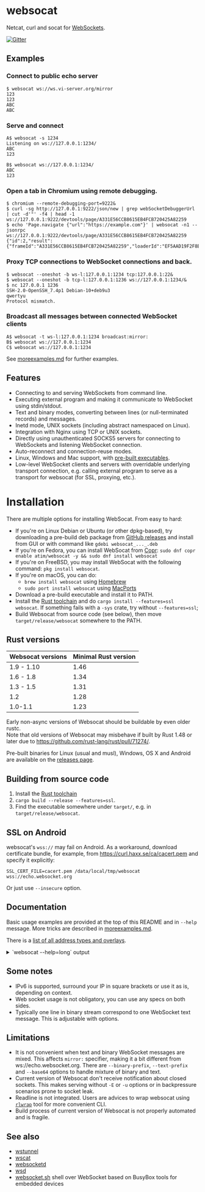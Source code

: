 # websocat
Netcat, curl and socat for [WebSockets](https://en.wikipedia.org/wiki/WebSocket).

[![Gitter](https://badges.gitter.im/websocat.svg)](https://gitter.im/websocat/Lobby?utm_source=badge&utm_medium=badge&utm_campaign=pr-badge&utm_content=body_badge)

## Examples

### Connect to public echo server

```
$ websocat ws://ws.vi-server.org/mirror
123
123
ABC
ABC
```

### Serve and connect

```
A$ websocat -s 1234
Listening on ws://127.0.0.1:1234/
ABC
123

B$ websocat ws://127.0.0.1:1234/
ABC
123
```

### Open a tab in Chromium using remote debugging.

```
$ chromium --remote-debugging-port=9222&
$ curl -sg http://127.0.0.1:9222/json/new | grep webSocketDebuggerUrl | cut -d'"' -f4 | head -1
ws://127.0.0.1:9222/devtools/page/A331E56CCB8615EB4FCB720425A82259
$ echo 'Page.navigate {"url":"https://example.com"}' | websocat -n1 --jsonrpc ws://127.0.0.1:9222/devtools/page/A331E56CCB8615EB4FCB720425A82259
{"id":2,"result":{"frameId":"A331E56CCB8615EB4FCB720425A82259","loaderId":"EF5AAD19F2F8BB27FAF55F94FFB27DF9"}}

```

### Proxy TCP connections to WebSocket connections and back.

```
$ websocat --oneshot -b ws-l:127.0.0.1:1234 tcp:127.0.0.1:22&
$ websocat --oneshot -b tcp-l:127.0.0.1:1236 ws://127.0.0.1:1234/&
$ nc 127.0.0.1 1236
SSH-2.0-OpenSSH_7.4p1 Debian-10+deb9u3
qwertyu
Protocol mismatch.
```


### Broadcast all messages between connected WebSocket clients

```
A$ websocat -t ws-l:127.0.0.1:1234 broadcast:mirror:
B$ websocat ws://127.0.0.1:1234
C$ websocat ws://127.0.0.1:1234
```

See [moreexamples.md](./moreexamples.md) for further examples.

## Features

* Connecting to and serving WebSockets from command line.
* Executing external program and making it communicate to WebSocket using stdin/stdout.
* Text and binary modes, converting between lines (or null-terminated records) and messages.
* Inetd mode, UNIX sockets (including abstract namespaced on Linux).
* Integration with Nginx using TCP or UNIX sockets.
* Directly using unauthenticated SOCKS5 servers for connecting to WebSockets and listening WebSocket connection.
* Auto-reconnect and connection-reuse modes.
* Linux, Windows and Mac support, with [pre-built executables][releases].
* Low-level WebSocket clients and servers with overridable underlying transport connection, e.g. calling external program to serve as a transport for websocat (for SSL, proxying, etc.).

[releases]:https://github.com/vi/websocat/releases

# Installation

There are multiple options for installing WebSocat. From easy to hard:

* If you're on Linux Debian or Ubuntu (or other dpkg-based), try downloading a pre-build deb package from [GitHub releases][releases] and install from GUI or with command like `gdebi websocat_..._.deb`
* If you're on Fedora, you can install WebSocat from [Copr](https://copr.fedorainfracloud.org/coprs/atim/websocat/): `sudo dnf copr enable atim/websocat -y && sudo dnf install websocat`
* If you're on FreeBSD, you may install WebSocat with the following command: `pkg install websocat`.
* If you're on macOS, you can do:
  * `brew install websocat` using [Homebrew](https://brew.sh)
  * `sudo port install websocat` using [MacPorts](https://www.macports.org)
* Download a pre-build executable and install it to PATH.
* Install the [Rust toolchain](https://rustup.rs/) and do `cargo install --features=ssl websocat`. If something fails with a `-sys` crate, try without `--features=ssl`;
* Build Websocat from source code (see below), then move `target/release/websocat` somewhere to the PATH.

## Rust versions

|Websocat versions|Minimal Rust version|
|----|----|
| 1.9 - 1.10| 1.46 |
| 1.6 - 1.8 | 1.34 |
| 1.3 - 1.5 | 1.31 |
| 1.2       | 1.28 |
| 1.0-1.1   | 1.23 |

Early non-async versions of Websocat should be buildable by even older rustc.  
Note that old versions of Websocat may misbehave if built by Rust 1.48 or later due to https://github.com/rust-lang/rust/pull/71274/.


Pre-built binaries for Linux (usual and musl), Windows, OS X and Android are available on the [releases page](https://github.com/vi/websocat/releases).


Building from source code
---

1. Install the [Rust toolchain](https://rustup.rs/)
2. `cargo build --release --features=ssl`.
3. Find the executable somewhere under `target/`, e.g. in `target/release/websocat`.


SSL on Android
---

websocat's `wss://` may fail on Android. As a workaround, download certificate bundle, for example, from https://curl.haxx.se/ca/cacert.pem and specify it explicitly:

    SSL_CERT_FILE=cacert.pem /data/local/tmp/websocat wss://echo.websocket.org

Or just use `--insecure` option.

Documentation
---

Basic usage examples are provided at the top of this README and in `--help` message. More tricks are described in [moreexamples.md](./moreexamples.md).

There is a [list of all address types and overlays](doc.md).

<details><summary>`websocat --help=long` output</summary>

```
websocat 1.10.0
Vitaly "_Vi" Shukela <vi0oss@gmail.com>
Command-line client for web sockets, like netcat/curl/socat for ws://.

USAGE:
    websocat ws://URL | wss://URL               (simple client)
    websocat -s port                            (simple server)
    websocat [FLAGS] [OPTIONS] <addr1> <addr2>  (advanced mode)

FLAGS:
	--stdout-announce-listening-ports       [A] Print a line to stdout for each port being listened
	--async-stdio                           [A] On UNIX, set stdin and stdout to nonblocking mode instead of
						spawning a thread. This should improve performance, but may break other
						programs running on the same console.
	--crypto-reverse                        [A] Swap encryption and decryption operations in `crypto:` specifier -
						encrypt on read, decrypto on write.
	--dump-spec                             [A] Instead of running, dump the specifiers representation to stdout
    -e, --set-environment                       Set WEBSOCAT_* environment variables when doing exec:/cmd:/sh-c:
						Currently it's WEBSOCAT_URI and WEBSOCAT_CLIENT for
						request URI and client address (if TCP)
						Beware of ShellShock or similar security problems.
    -E, --exit-on-eof                           Close a data transfer direction if the other one reached EOF
	--foreachmsg-wait-read                  [A] Wait for reading to finish before closing foreachmsg:'s peer
	--jsonrpc                               Format messages you type as JSON RPC 2.0 method calls. First word
						becomes method name, the rest becomes parameters, possibly automatically
						wrapped in [].
	--just-generate-key                     [A] Just a Sec-WebSocket-Key value without running main Websocat
	--linemode-strip-newlines               [A] Don't include trailing \n or \r\n coming from streams in WebSocket
						messages
    -0, --null-terminated                       Use \0 instead of \n for linemode
	--no-line                               [A] Don't automatically insert line-to-message transformation
	--no-exit-on-zeromsg                    [A] Don't exit when encountered a zero message. Zero messages are used
						internally in Websocat, so it may fail to close connection at all.
	--no-fixups                             [A] Don't perform automatic command-line fixups. May destabilize
						websocat operation. Use --dump-spec without --no-fixups to discover what
						is being inserted automatically and read the full manual about Websocat
						internal workings.
	--no-async-stdio                        [A] Inhibit using stdin/stdout in a nonblocking way if it is not a tty
    -1, --one-message                           Send and/or receive only one message. Use with --no-close and/or -u/-U.
	--oneshot                               Serve only once. Not to be confused with -1 (--one-message)
	--print-ping-rtts                       Print measured round-trip-time to stderr after each received WebSocket
						pong.
	--exec-sighup-on-stdin-close            [A] Make exec: or sh-c: or cmd: send SIGHUP on UNIX when input is
						closed.
	--exec-sighup-on-zero-msg               [A] Make exec: or sh-c: or cmd: send SIGHUP on UNIX when facing incoming
						zero-length message.
    -q                                          Suppress all diagnostic messages, except of startup errors
	--reuser-send-zero-msg-on-disconnect    [A] Make reuse-raw: send a zero-length message to the peer when some
						clients disconnects.
    -s, --server-mode                           Simple server mode: specify TCP port or addr:port as single argument
    -S, --strict                                strict line/message mode: drop too long messages instead of splitting
						them, drop incomplete lines.
	--timestamp-monotonic                   [A] Use monotonic clock for `timestamp:` overlay
    -k, --insecure                              Accept invalid certificates and hostnames while connecting to TLS
	--udp-broadcast                         [A] Set SO_BROADCAST
	--udp-multicast-loop                    [A] Set IP[V6]_MULTICAST_LOOP
	--udp-oneshot                           [A] udp-listen: replies only one packet per client
	--udp-reuseaddr                         [A] Set SO_REUSEADDR for UDP socket. Listening TCP sockets are always
						reuseaddr.
    -u, --unidirectional                        Inhibit copying data in one direction
    -U, --unidirectional-reverse                Inhibit copying data in the other direction (or maybe in both directions
						if combined with -u)
	--accept-from-fd                        [A] Do not call `socket(2)` in UNIX socket listerer peer, start with
						`accept(2)` using specified file descriptor number as argument instead
						of filename
	--unlink                                [A] Unlink listening UNIX socket before binding to it
    -V, --version                               Prints version information
    -v                                          Increase verbosity level to info or further
    -b, --binary                                Send message to WebSockets as binary messages
    -n, --no-close                              Don't send Close message to websocket on EOF
	--websocket-ignore-zeromsg              [A] Silently drop incoming zero-length WebSocket messages. They may
						cause connection close due to usage of zero-len message as EOF flag
						inside Websocat.
    -t, --text                                  Send message to WebSockets as text messages
	--base64                                Encode incoming binary WebSocket messages in one-line Base64 If
						`--binary-prefix` (see `--help=full`) is set, outgoing WebSocket
						messages that start with the prefix are decoded from base64 prior to
						sending.
	--base64-text                           [A] Encode incoming text WebSocket messages in one-line Base64. I don't
						know whether it can be ever useful, but it's for symmetry with
						`--base64`.

OPTIONS:
	--socks5 <auto_socks5>
	    Use specified address:port as a SOCKS5 proxy. Note that proxy authentication is not supported yet. Example:
	    --socks5 127.0.0.1:9050
	--autoreconnect-delay-millis <autoreconnect_delay_millis>
	    [A] Delay before reconnect attempt for `autoreconnect:` overlay. [default: 20]

	--basic-auth <basic_auth>
	    Add `Authorization: Basic` HTTP request header with this base64-encoded parameter

	--queue-len <broadcast_queue_len>
	    [A] Number of pending queued messages for broadcast reuser [default: 16]

    -B, --buffer-size <buffer_size>                                  Maximum message size, in bytes [default: 65536]
	--close-reason <close_reason>
	    Close connection with a reason message. This option only takes effect if --close-status-code option is
	    provided as well.
	--close-status-code <close_status_code>                      Close connection with a status code.
	--crypto-key <crypto_key>
	    [A] Specify encryption/decryption key for `crypto:` specifier. Requires `base64:`, `file:` or `pwd:` prefix.

    -H, --header <custom_headers>...
	    Add custom HTTP header to websocket client request. Separate header name and value with a colon and
	    optionally a single space. Can be used multiple times. Note that single -H may eat multiple further
	    arguments, leading to confusing errors. Specify headers at the end or with equal sign like -H='X: y'.
	--server-header <custom_reply_headers>...
	    Add custom HTTP header to websocket upgrade reply. Separate header name and value with a colon and
	    optionally a single space. Can be used multiple times. Note that single -H may eat multiple further
	    arguments, leading to confusing errors.
	--exec-args <exec_args>...
	    [A] Arguments for the `exec:` specifier. Must be the last option, everything after it gets into the exec
	    args list.
	--header-to-env <headers_to_env>...
	    Forward specified incoming request header to H_* environment variable for `exec:`-like specifiers.

    -h, --help <help>
	    See the help.
	    --help=short is the list of easy options and address types
	    --help=long lists all options and types (see [A] markers)
	    --help=doc also shows longer description and examples.
	--just-generate-accept <just_generate_accept>
	    [A] Just a Sec-WebSocket-Accept value based on supplied Sec-WebSocket-Key value without running main
	    Websocat
	--max-messages <max_messages>
	    Maximum number of messages to copy in one direction.

	--max-messages-rev <max_messages_rev>
	    Maximum number of messages to copy in the other direction.

	--conncap <max_parallel_conns>
	    Maximum number of simultaneous connections for listening mode

	--origin <origin>                                            Add Origin HTTP header to websocket client request
	--pkcs12-der <pkcs12_der>
	    Pkcs12 archive needed to accept SSL connections, certificate and key.
	    A command to output it: openssl pkcs12 -export -out output.pkcs12 -inkey key.pem -in cert.pem
	    Use with -s (--server-mode) option or with manually specified TLS overlays.
	    See moreexamples.md for more info.
	--pkcs12-passwd <pkcs12_passwd>
	    Password for --pkcs12-der pkcs12 archive. Required on Mac.

	--prometheus <prometheus>
	    Expose Prometheus metrics on specified IP address and port in addition to running usual Websocat session

	--request-header <request_headers>...
	    [A] Specify HTTP request headers for `http-request:` specifier.

    -X, --request-method <request_method>                            [A] Method to use for `http-request:` specifier
	--request-uri <request_uri>                                  [A] URI to use for `http-request:` specifier
	--restrict-uri <restrict_uri>
	    When serving a websocket, only accept the given URI, like `/ws`
	    This liberates other URIs for things like serving static files or proxying.
    -F, --static-file <serve_static_files>...
	    Serve a named static file for non-websocket connections.
	    Argument syntax: <URI>:<Content-Type>:<file-path>
	    Argument example: /index.html:text/html:index.html
	    Directories are not and will not be supported for security reasons.
	    Can be specified multiple times. Recommended to specify them at the end or with equal sign like `-F=...`,
	    otherwise this option may eat positional arguments
	--socks5-bind-script <socks5_bind_script>
	    [A] Execute specified script in `socks5-bind:` mode when remote port number becomes known.

	--socks5-destination <socks_destination>
	    [A] Examples: 1.2.3.4:5678  2600:::80  hostname:5678

	--tls-domain <tls_domain>
	    [A] Specify domain for SNI or certificate verification when using tls-connect: overlay

	--udp-multicast <udp_join_multicast_addr>...
	    [A] Issue IP[V6]_ADD_MEMBERSHIP for specified multicast address. Can be specified multiple times.

	--udp-multicast-iface-v4 <udp_join_multicast_iface_v4>...
	    [A] IPv4 address of multicast network interface. Has to be either not specified or specified the same number
	    of times as multicast IPv4 addresses. Order matters.
	--udp-multicast-iface-v6 <udp_join_multicast_iface_v6>...
	    [A] Index of network interface for IPv6 multicast. Has to be either not specified or specified the same
	    number of times as multicast IPv6 addresses. Order matters.
	--udp-ttl <udp_ttl>                                          [A] Set IP_TTL, also IP_MULTICAST_TTL if applicable
	--protocol <websocket_protocol>
	    Specify this Sec-WebSocket-Protocol: header when connecting

	--server-protocol <websocket_reply_protocol>
	    Force this Sec-WebSocket-Protocol: header when accepting a connection

	--websocket-version <websocket_version>                      Override the Sec-WebSocket-Version value
	--binary-prefix <ws_binary_prefix>
	    [A] Prepend specified text to each received WebSocket binary message. Also strip this prefix from outgoing
	    messages, explicitly marking them as binary even if `--text` is specified
	--ws-c-uri <ws_c_uri>
	    [A] URI to use for ws-c: overlay [default: ws://0.0.0.0/]

	--ping-interval <ws_ping_interval>                           Send WebSocket pings each this number of seconds
	--ping-timeout <ws_ping_timeout>
	    Drop WebSocket connection if Pong message not received for this number of seconds

	--text-prefix <ws_text_prefix>
	    [A] Prepend specified text to each received WebSocket text message. Also strip this prefix from outgoing
	    messages, explicitly marking them as text even if `--binary` is specified

ARGS:
    <addr1>    In simple mode, WebSocket URL to connect. In advanced mode first address (there are many kinds of
	       addresses) to use. See --help=types for info about address types. If this is an address for
	       listening, it will try serving multiple connections.
    <addr2>    In advanced mode, second address to connect. If this is an address for listening, it will accept only
	       one connection.


Basic examples:
  Command-line websocket client:
    websocat ws://ws.vi-server.org/mirror/
    
  WebSocket server
    websocat -s 8080
    
  WebSocket-to-TCP proxy:
    websocat --binary ws-l:127.0.0.1:8080 tcp:127.0.0.1:5678
    

Full list of address types:
	ws://           	Insecure (ws://) WebSocket client. Argument is host and URL.
	wss://          	Secure (wss://) WebSocket client. Argument is host and URL.
	ws-listen:      	WebSocket server. Argument is host and port to listen.
	inetd-ws:       	WebSocket inetd server. [A]
	l-ws-unix:      	WebSocket UNIX socket-based server. [A]
	l-ws-abstract:  	WebSocket abstract-namespaced UNIX socket server. [A]
	ws-lowlevel-client:	[A] Low-level HTTP-independent WebSocket client connection without associated HTTP upgrade.
	ws-lowlevel-server:	[A] Low-level HTTP-independent WebSocket server connection without associated HTTP upgrade.
	wss-listen:     	Listen for secure WebSocket connections on a TCP port
	http:           	[A] Issue HTTP request, receive a 1xx or 2xx reply, then pass
	asyncstdio:     	[A] Set stdin and stdout to nonblocking mode, then use it as a communication counterpart. UNIX-only.
	inetd:          	Like `asyncstdio:`, but intented for inetd(8) usage. [A]
	tcp:            	Connect to specified TCP host and port. Argument is a socket address.
	tcp-listen:     	Listen TCP port on specified address.
	ssl-listen:     	Listen for SSL connections on a TCP port
	sh-c:           	Start specified command line using `sh -c` (even on Windows)
	cmd:            	Start specified command line using `sh -c` or `cmd /C` (depending on platform)
	exec:           	Execute a program directly (without a subshell), providing array of arguments on Unix [A]
	readfile:       	Synchronously read a file. Argument is a file path.
	writefile:      	Synchronously truncate and write a file.
	appendfile:     	Synchronously append a file.
	udp:            	Send and receive packets to specified UDP socket, from random UDP port  
	udp-listen:     	Bind an UDP socket to specified host:port, receive packet
	open-async:     	Open file for read and write and use it like a socket. [A]
	open-fd:        	Use specified file descriptor like a socket. [A]
	threadedstdio:  	[A] Stdin/stdout, spawning a thread (threaded version).
	-               	Read input from console, print to console. Uses threaded implementation even on UNIX unless requested by `--async-stdio` CLI option.
	unix:           	Connect to UNIX socket. Argument is filesystem path. [A]
	unix-listen:    	Listen for connections on a specified UNIX socket [A]
	unix-dgram:     	Send packets to one path, receive from the other. [A]
	abstract:       	Connect to UNIX abstract-namespaced socket. Argument is some string used as address. [A]
	abstract-listen:	Listen for connections on a specified abstract UNIX socket [A]
	abstract-dgram: 	Send packets to one address, receive from the other. [A]
	mirror:         	Simply copy output to input. No arguments needed.
	literalreply:   	Reply with a specified string for each input packet.
	clogged:        	Do nothing. Don't read or write any bytes. Keep connections in "hung" state. [A]
	literal:        	Output a string, discard input.
	assert:         	Check the input.  [A]
	assert2:        	Check the input. [A]
	seqpacket:      	Connect to AF_UNIX SOCK_SEQPACKET socket. Argument is a filesystem path. [A]
	seqpacket-listen:	Listen for connections on a specified AF_UNIX SOCK_SEQPACKET socket [A]
	random:         	Generage random bytes when being read from, discard written bytes.
Full list of overlays:
	ws-upgrade:     	WebSocket upgrader / raw server. Specify your own protocol instead of usual TCP. [A]
	http-request:   	[A] Issue HTTP request, receive a 1xx or 2xx reply, then pass
	http-post-sse:  	[A] Accept HTTP/1 request. Then, if it is GET,
	ssl-connect:    	Overlay to add TLS encryption atop of existing connection [A]
	ssl-accept:     	Accept an TLS connection using arbitrary backing stream. [A]
	reuse-raw:      	Reuse subspecifier for serving multiple clients: unpredictable mode. [A]
	broadcast:      	Reuse this connection for serving multiple clients, sending replies to all clients.
	autoreconnect:  	Re-establish underlying connection on any error or EOF
	ws-c:           	Low-level WebSocket connector. Argument is a some another address. [A]
	msg2line:       	Line filter: Turns messages from packet stream into lines of byte stream. [A]
	line2msg:       	Line filter: turn lines from byte stream into messages as delimited by '\\n' or '\\0' [A]
	foreachmsg:     	Execute something for each incoming message.
	log:            	Log each buffer as it pass though the underlying connector.
	jsonrpc:        	[A] Turns messages like `abc 1,2` into `{"jsonrpc":"2.0","id":412, "method":"abc", "params":[1,2]}`.
	timestamp:      	[A] Prepend timestamp to each incoming message.
	socks5-connect: 	SOCKS5 proxy client (raw) [A]
	socks5-bind:    	SOCKS5 proxy client (raw, bind command) [A]
	crypto:         	[A] Encrypts written messages and decryptes (and verifies) read messages with a static key, using ChaCha20-Poly1305 algorithm.
	prometheus:     	[A] Account connections, messages, bytes and other data and expose Prometheus metrics on a separate port.
```
</details>


Some notes
---

* IPv6 is supported, surround your IP in square brackets or use it as is, depending on context.
* Web socket usage is not obligatory, you can use any specs on both sides.
* Typically one line in binary stream correspond to one WebSocket text message. This is adjustable with options.

Limitations
---

* It is not convenient when text and binary WebSocket messages are mixed. This affects `mirror:` specifier, making it a bit different from ws://echo.websocket.org. There are `--binary-prefix`, `--text-prefix` and `--base64` options to handle mixture of binary and text.
* Current version of Websocat don't receive notification about closed sockets. This makes serving without `-E` or `-u` options or in backpressure scenarios prone to socket leak.
* Readline is not integrated. Users are advices to wrap websocat using [`rlwrap`](https://linux.die.net/man/1/rlwrap) tool for more convenient CLI.
* Build process of current version of Websocat is not properly automated and is fragile.

See also
---

* [wstunnel](https://github.com/erebe/wstunnel)
* [wscat](https://github.com/websockets/wscat)
* [websocketd](https://github.com/joewalnes/websocketd)
* [wsd](https://github.com/alexanderGugel/wsd)
* [websocket.sh](https://github.com/meefik/websocket.sh) shell over WebSocket based on BusyBox tools for embedded devices
